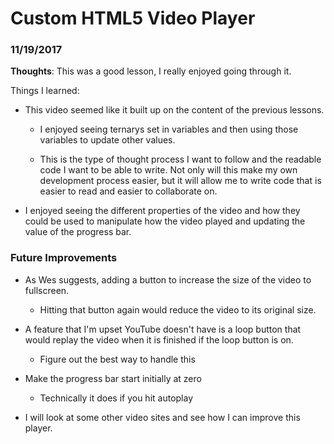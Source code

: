 # Custom HTML5 Video Player

### 11/19/2017

**Thoughts**: This was a good lesson, I really enjoyed going through it.

Things I learned:

- This video seemed like it built up on the content of the previous lessons.

  - I enjoyed seeing ternarys set in variables and then using those variables to update other values.

  - This is the type of thought process I want to follow and the readable code I want to be able to write. Not only will this make my own development process easier, but it will allow me to write code that is easier to read and easier to collaborate on.

- I enjoyed seeing the different properties of the video and how they could be used to manipulate how the video played and updating the value of the progress bar.

### Future Improvements

- As Wes suggests, adding a button to increase the size of the video to fullscreen.

  - Hitting that button again would reduce the video to its original size.

- A feature that I'm upset YouTube doesn't have is a loop button that would replay the video when it is finished if the loop button is on.

  - Figure out the best way to handle this

- Make the progress bar start initially at zero

  - Technically it does if you hit autoplay

- I will look at some other video sites and see how I can improve this player.
